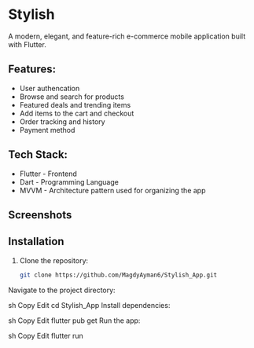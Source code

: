 # Stylish

A modern, elegant, and feature-rich e-commerce mobile application built with Flutter.

## Features:
- User authencation
- Browse and search for products  
- Featured deals and trending items  
- Add items to the cart and checkout  
- Order tracking and history
- Payment method

## Tech Stack:
- Flutter - Frontend
- Dart - Programming Language
- MVVM - Architecture pattern used for organizing the app

## Screenshots


## Installation

1. Clone the repository:

   ```sh
   git clone https://github.com/MagdyAyman6/Stylish_App.git
Navigate to the project directory:

sh
Copy
Edit
cd Stylish_App
Install dependencies:

sh
Copy
Edit
flutter pub get
Run the app:

sh
Copy
Edit
flutter run
   

